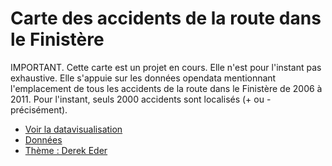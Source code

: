 # Carte des accidents de la route dans le Finistère

IMPORTANT. Cette carte est un projet en cours. Elle n'est pour l'instant pas exhaustive. Elle s'appuie sur les données opendata mentionnant l'emplacement de tous les accidents de la route dans le Finistère de 2006 à 2011. Pour l'instant, seuls 2000 accidents sont localisés (+ ou - précisément).

* [Voir la datavisualisation](http://www.data-projet.com/carte-accident-29/)
* [Données](http://www.data.gouv.fr/DataSet/564096?xtmc=accidents+corporels+circulation&xtcr=3)
* [Thème : Derek Eder](http://derekeder.com/searchable_map_template/demo/index.html)
